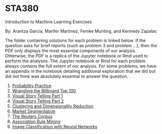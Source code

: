 # STA380
Introduction to Machine Learning Exercises

By: Arantza Garcia, Marifer Martinez, Femke Munting, and Kennedy Zapalac

The folder containing solutions for each problem is linked below. If the question asks for brief reports (such as problem 3 and problem ...), then the PDF only displays the most essential components of our analysis. Otherwise, the PDF is a replica of the Jupyter notebook or Rmd used to perform the analyses. The Jupyter notebook or Rmd for each problem always contains the full extent of our analysis. For some problems, we have an appendix in the notebook detailing additional exploration that we did but did not think was absolutely essential to answer the question.

1. [Probability Practice](https://github.com/kzapalac/STA380/tree/main/Problem1)
2. [Wrangling the Billboard Top 100](https://github.com/kzapalac/STA380/tree/main/Problem2)
3. [Visual Story Telling Part 1](https://github.com/kzapalac/STA380/tree/main/Problem3)
4. [Visual Story Telling Part 2](https://github.com/kzapalac/STA380/tree/main/Problem4)
5. [Clustering and Dimensionality Reduction](https://github.com/kzapalac/STA380/tree/main/Problem5)
6. [Market Segmentation](https://github.com/kzapalac/STA380/tree/main/Problem6)
7. [The Reuters Corpus](https://github.com/kzapalac/STA380/tree/main/Problem7)
8. [Association Rule Mining](https://github.com/kzapalac/STA380/tree/main/Problem8)
9. [Image Classification with Neural Networks](https://github.com/kzapalac/STA380/tree/main/Problem9)